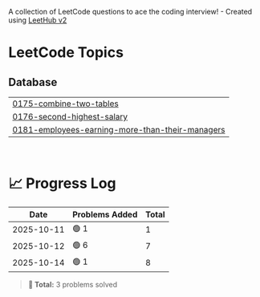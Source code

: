 A collection of LeetCode questions to ace the coding interview! - Created using [LeetHub v2](https://github.com/arunbhardwaj/LeetHub-2.0)
<!---LeetCode Topics Start-->
# LeetCode Topics
## Database
|  |
| ------- |
| [0175-combine-two-tables](https://github.com/rachel-kim2255/Leetcode-Python/tree/master/0175-combine-two-tables) |
| [0176-second-highest-salary](https://github.com/rachel-kim2255/Leetcode-Python/tree/master/0176-second-highest-salary) |
| [0181-employees-earning-more-than-their-managers](https://github.com/rachel-kim2255/Leetcode-Python/tree/master/0181-employees-earning-more-than-their-managers) |
<!---LeetCode Topics End-->

<br>













# 📈 Progress Log
| Date | Problems Added | Total |
|------|----------------|--------|
| 2025-10-11 | 🟢 1 | 1 |
| 2025-10-12 | 🟢 6 | 7 |
| 2025-10-14 | 🟢 1 | 8 |

> **🎯 Total:** 3 problems solved
